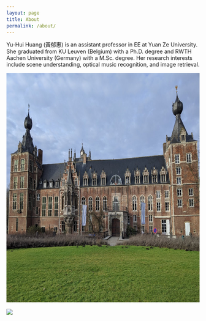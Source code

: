 ```yaml
---
layout: page
title: About
permalink: /about/
---
```


Yu-Hui Huang (黃郁惠) is an assistant professor in EE at Yuan Ze University. She graduated from KU Leuven (Belgium) with a Ph.D. degree and RWTH Aachen University (Germany) with a M.Sc. degree. Her research interests include scene understanding, optical music recognition, and image retrieval.


<img src="/images/IMG_20191229_142402.jpg" width="800" height="600">


![](https://github.com/snowm0425/snowm0425.github.io/images/IMG_20191229_142402.jpg)  
